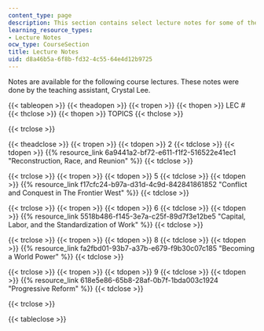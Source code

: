 ```yaml
---
content_type: page
description: This section contains select lecture notes for some of the course topics.
learning_resource_types:
- Lecture Notes
ocw_type: CourseSection
title: Lecture Notes
uid: d8a46b5a-6f8b-fd32-4c55-64e4d12b9725
---
```


Notes are available for the following course lectures. These notes were done by the teaching assistant, Crystal Lee.

{{< tableopen >}}
{{< theadopen >}}
{{< tropen >}}
{{< thopen >}}
LEC #
{{< thclose >}}
{{< thopen >}}
TOPICS
{{< thclose >}}

{{< trclose >}}

{{< theadclose >}}
{{< tropen >}}
{{< tdopen >}}
2
{{< tdclose >}}
{{< tdopen >}}
{{% resource_link 6a9441a2-bf72-e611-f1f2-516522e41ec1 "Reconstruction, Race, and Reunion" %}}
{{< tdclose >}}

{{< trclose >}}
{{< tropen >}}
{{< tdopen >}}
5
{{< tdclose >}}
{{< tdopen >}}
{{% resource_link f17cfc24-b97a-d31d-4c9d-842841861852 "Conflict and Conquest in The Frontier West" %}}
{{< tdclose >}}

{{< trclose >}}
{{< tropen >}}
{{< tdopen >}}
6
{{< tdclose >}}
{{< tdopen >}}
{{% resource_link 5518b486-f145-3e7a-c25f-89d7f3e12be5 "Capital, Labor, and the Standardization of Work" %}}
{{< tdclose >}}

{{< trclose >}}
{{< tropen >}}
{{< tdopen >}}
8
{{< tdclose >}}
{{< tdopen >}}
{{% resource_link fa2fbd01-93b7-a37b-e679-f9b30c07c185 "Becoming a World Power" %}}
{{< tdclose >}}

{{< trclose >}}
{{< tropen >}}
{{< tdopen >}}
9
{{< tdclose >}}
{{< tdopen >}}
{{% resource_link 618e5e86-65b8-28af-0b7f-1bda003c1924 "Progressive Reform" %}}
{{< tdclose >}}

{{< trclose >}}

{{< tableclose >}}